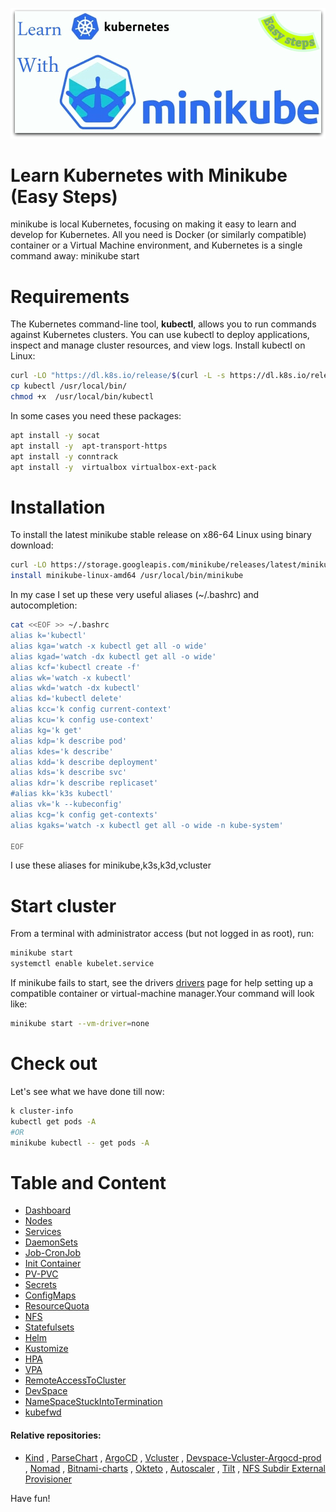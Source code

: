 ![Learn Kubernetes with Minikube](https://github.com/rfinland/Minikube/blob/main/images/minikube-logo.jpg)
# Learn Kubernetes with Minikube (Easy Steps)
minikube is local Kubernetes, focusing on making it easy to learn and develop for Kubernetes.
All you need is Docker (or similarly compatible) container or a Virtual Machine environment, and Kubernetes is a single command away: minikube start
# Requirements
The Kubernetes command-line tool, **kubectl**, allows you to run commands against Kubernetes clusters. You can use kubectl to deploy applications, inspect and manage cluster resources, and view logs. 
Install kubectl on Linux:
```bash
curl -LO "https://dl.k8s.io/release/$(curl -L -s https://dl.k8s.io/release/stable.txt)/bin/linux/amd64/kubectl"
cp kubectl /usr/local/bin/
chmod +x  /usr/local/bin/kubectl
```
In some cases you need these packages:
```bash
apt install -y socat
apt install -y  apt-transport-https
apt install -y conntrack
apt install -y  virtualbox virtualbox-ext-pack
```
# Installation
To install the latest minikube stable release on x86-64 Linux using binary download:
```bash
curl -LO https://storage.googleapis.com/minikube/releases/latest/minikube-linux-amd64
install minikube-linux-amd64 /usr/local/bin/minikube
```
In my case I set up these very useful aliases (~/.bashrc) and autocompletion:
```bash
cat <<EOF >> ~/.bashrc
alias k='kubectl'
alias kga='watch -x kubectl get all -o wide'
alias kgad='watch -dx kubectl get all -o wide'
alias kcf='kubectl create -f'
alias wk='watch -x kubectl'
alias wkd='watch -dx kubectl'
alias kd='kubectl delete'
alias kcc='k config current-context'
alias kcu='k config use-context'
alias kg='k get'
alias kdp='k describe pod' 
alias kdes='k describe'
alias kdd='k describe deployment'
alias kds='k describe svc'
alias kdr='k describe replicaset'
#alias kk='k3s kubectl'
alias vk='k --kubeconfig'
alias kcg='k config get-contexts'
alias kgaks='watch -x kubectl get all -o wide -n kube-system'

EOF
```
I use these aliases for minikube,k3s,k3d,vcluster 

# Start cluster
From a terminal with administrator access (but not logged in as root), run:
```bash
minikube start 
systemctl enable kubelet.service
```
If minikube fails to start, see the drivers [drivers](https://minikube.sigs.k8s.io/docs/drivers) page for help setting up a compatible container or virtual-machine manager.Your command will look like:
```bash
minikube start --vm-driver=none
```
# Check out
Let's see what we have done till now:
```bash
k cluster-info
kubectl get pods -A 
#OR
minikube kubectl -- get pods -A
```
# Table and Content
  - [Dashboard](https://github.com/rfinland/Minikube/blob/main/dashboard/Dashboard.md)
  - [Nodes](https://github.com/rfinland/Minikube/blob/main/nodes/Nodes.md)
  - [Services](https://github.com/rfinland/Minikube/blob/main/services/Services.md)
  - [DaemonSets](https://github.com/rfinland/Minikube/blob/main/DaemonSets/DaemonSets.md)
  - [Job-CronJob](https://github.com/rfinland/Minikube/blob/main/jobs/Job-CronJob.md)
  - [Init Container](https://github.com/rfinland/Minikube/blob/main/InitContainer/InitContainer.md)
  - [PV-PVC](https://github.com/rfinland/Minikube/blob/main/PV-PVC/PV-PVC.md)
  - [Secrets](https://github.com/rfinland/Minikube/blob/main/secrets/Secrets.md)
  - [ConfigMaps](https://github.com/rfinland/Minikube/blob/main/ConfigMaps/ConfigMaps.md)
  - [ResourceQuota](https://github.com/rfinland/Minikube/blob/main/ResourceQuota/ResourceQuota.md)
  - [NFS](https://github.com/rfinland/Minikube/blob/main/NFS/NFS.md)
  - [Statefulsets](https://github.com/rfinland/Minikube/blob/main/Statefulsets/Statefulsets.md)
  - [Helm](https://github.com/rfinland/Minikube/blob/main/Helm/Helm.md)
  - [Kustomize](https://github.com/rfinland/Minikube/blob/main/main/kustomize/Kustomize.md)
  - [HPA](https://github.com/rfinland/Minikube/blob/main/HPA/HPA.md)
  - [VPA](https://github.com/rfinland/Minikube/blob/main/VPA/VPA.md)
  - [RemoteAccessToCluster](https://github.com/rfinland/Minikube/blob/main/RemoteAccessToCluster/RemoteAccessToCluster.md)
  - [DevSpace](https://github.com/rfinland/Minikube/blob/main/devspace/DevSpace.md)
  - [NameSpaceStuckIntoTermination](https://github.com/rfinland/Minikube/blob/main/nstermination/nstermination.md)
  - [kubefwd](https://github.com/rfinland/Minikube/blob/main/kubefwd/kubefwd.md)

#### Relative repositories:
  - [Kind](https://github.com/rfinland/Kind) , [ParseChart](https://github.com/rfinland/ParseChart) , [ArgoCD](https://github.com/rfinland/argocd) , [Vcluster](https://github.com/rfinland/vcluster) , [Devspace-Vcluster-Argocd-prod](https://github.com/rfinland/Devspace-vcluster-argocd-prod) , [Nomad](https://github.com/rfinland/nomad) , [Bitnami-charts](https://github.com/rfinland/bitnami-charts) , [Okteto](https://github.com/rfinland/Okteto-HelloWorld) , [Autoscaler](https://github.com/rfinland/autoscaler) , [Tilt](https://github.com/rfinland/tilt-example-html) , [NFS Subdir External Provisioner](https://github.com/rfinland/nfs-subdir-external-provisioner)

Have fun!
